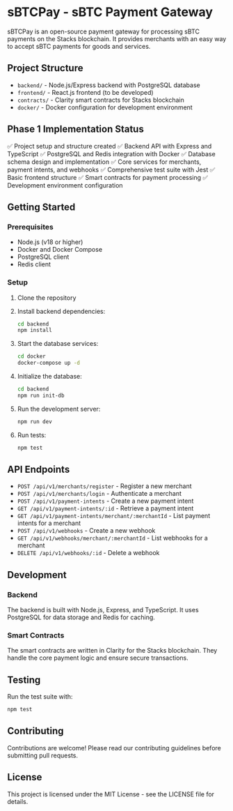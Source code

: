 # sBTCPay - sBTC Payment Gateway

sBTCPay is an open-source payment gateway for processing sBTC payments on the Stacks blockchain. It provides merchants with an easy way to accept sBTC payments for goods and services.

## Project Structure

- `backend/` - Node.js/Express backend with PostgreSQL database
- `frontend/` - React.js frontend (to be developed)
- `contracts/` - Clarity smart contracts for Stacks blockchain
- `docker/` - Docker configuration for development environment

## Phase 1 Implementation Status

✅ Project setup and structure created
✅ Backend API with Express and TypeScript
✅ PostgreSQL and Redis integration with Docker
✅ Database schema design and implementation
✅ Core services for merchants, payment intents, and webhooks
✅ Comprehensive test suite with Jest
✅ Basic frontend structure
✅ Smart contracts for payment processing
✅ Development environment configuration

## Getting Started

### Prerequisites

- Node.js (v18 or higher)
- Docker and Docker Compose
- PostgreSQL client
- Redis client

### Setup

1. Clone the repository
2. Install backend dependencies:
   ```bash
   cd backend
   npm install
   ```

3. Start the database services:
   ```bash
   cd docker
   docker-compose up -d
   ```

4. Initialize the database:
   ```bash
   cd backend
   npm run init-db
   ```

5. Run the development server:
   ```bash
   npm run dev
   ```

6. Run tests:
   ```bash
   npm test
   ```

## API Endpoints

- `POST /api/v1/merchants/register` - Register a new merchant
- `POST /api/v1/merchants/login` - Authenticate a merchant
- `POST /api/v1/payment-intents` - Create a new payment intent
- `GET /api/v1/payment-intents/:id` - Retrieve a payment intent
- `GET /api/v1/payment-intents/merchant/:merchantId` - List payment intents for a merchant
- `POST /api/v1/webhooks` - Create a new webhook
- `GET /api/v1/webhooks/merchant/:merchantId` - List webhooks for a merchant
- `DELETE /api/v1/webhooks/:id` - Delete a webhook

## Development

### Backend

The backend is built with Node.js, Express, and TypeScript. It uses PostgreSQL for data storage and Redis for caching.

### Smart Contracts

The smart contracts are written in Clarity for the Stacks blockchain. They handle the core payment logic and ensure secure transactions.

## Testing

Run the test suite with:
```bash
npm test
```

## Contributing

Contributions are welcome! Please read our contributing guidelines before submitting pull requests.

## License

This project is licensed under the MIT License - see the LICENSE file for details.